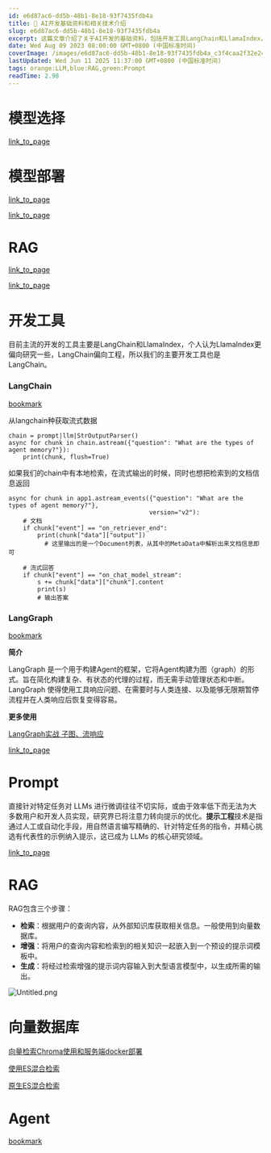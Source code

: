 ```yaml
---
id: e6d87ac6-dd5b-48b1-8e18-93f7435fdb4a
title: 🤖 AI开发基础资料和相关技术介绍
slug: e6d87ac6-dd5b-48b1-8e18-93f7435fdb4a
excerpt: 这篇文章介绍了关于AI开发的基础资料，包括开发工具LangChain和LlamaIndex，以及LangGraph框架。还讨论了LLMs微调的挑战和提示工程技术的应用。此外，还介绍了RAG（增强检索）的基本原理和优化方法，以及向量数据库和Agent的相关内容。
date: Wed Aug 09 2023 08:00:00 GMT+0800 (中国标准时间)
coverImage: /images/e6d87ac6-dd5b-48b1-8e18-93f7435fdb4a_c3f4caa2f32e244e8297d9690a0e536d.png
lastUpdated: Wed Jun 11 2025 11:37:00 GMT+0800 (中国标准时间)
tags: orange:LLM,blue:RAG,green:Prompt
readTime: 2.98
---
```


# 模型选择


[link_to_page](https://testblog.wileyzhang.com/posts/4ab81ed7-7622-4ef1-9fc6-1e1ae4edbd99)


# 模型部署


[link_to_page](https://testblog.wileyzhang.com/posts/6e4516ff-0701-4009-9841-b0f023ca43a6)


[link_to_page](https://testblog.wileyzhang.com/posts/c8a30e22-25df-414c-aa1d-2582622256e5)


# RAG


[link_to_page](https://testblog.wileyzhang.com/posts/12e605ee-e889-8093-a063-e0a44f365f2c)


[link_to_page](https://testblog.wileyzhang.com/posts/34871ffa-62bc-4995-af00-6faaca757ac8)


# 开发工具


目前主流的开发的工具主要是LangChain和LlamaIndex，个人认为LlamaIndex更偏向研究一些，LangChain偏向工程，所以我们的主要开发工具也是LangChain。


### **LangChain**


[bookmark](https://python.langchain.com/docs/get_started/introduction)


从langchain种获取流式数据


```shell
chain = prompt|llm|StrOutputParser()
async for chunk in chain.astream({"question": "What are the types of agent memory?"}):
	print(chunk, flush=True)
```


如果我们的chain中有本地检索，在流式输出的时候，同时也想把检索到的文档信息返回


```shell
async for chunk in app1.astream_events({"question": "What are the types of agent memory?"},
                                       version="v2"):
    # 文档
    if chunk["event"] == "on_retriever_end":
        print(chunk["data"]["output"])
	      # 这里输出的是一个Document列表，从其中的MetaData中解析出来文档信息即可
        
    # 流式回答
    if chunk["event"] == "on_chat_model_stream":
        s += chunk["data"]["chunk"].content
        print(s)
        # 输出答案
```


### LangGraph


[bookmark](https://langchain-ai.github.io/langgraph/tutorials/)


**简介**


LangGraph 是一个用于构建Agent的框架，它将Agent构建为图（graph）的形式。旨在简化构建复杂、有状态的代理的过程，而无需手动管理状态和中断。LangGraph 使得使用工具响应问题、在需要时与人类连接、以及能够无限期暂停流程并在人类响应后恢复变得容易。


**更多使用**


[LangGraph实战 子图、流响应](https://www.notion.so/1738c66d44b645a1bfebf50062d3efec) 


[link_to_page](https://testblog.wileyzhang.com/posts/c8a30e22-25df-414c-aa1d-2582622256e5)


# Prompt


直接针对特定任务对 LLMs 进行微调往往不切实际，或由于效率低下而无法为大多数用户和开发人员实现，研究界已将注意力转向提示的优化。**提示工程**技术是指通过人工或自动化手段，用自然语言编写精确的、针对特定任务的指令，并精心挑选有代表性的示例纳入提示，这已成为 LLMs 的核心研究领域。


[link_to_page](https://testblog.wileyzhang.com/posts/ad71285d-325f-42ad-a6f9-28e6cf90571c)


# RAG


RAG包含三个步骤：

- **检索**：根据用户的查询内容，从外部知识库获取相关信息。一般使用到向量数据库。
- **增强**：将用户的查询内容和检索到的相关知识一起嵌入到一个预设的提示词模板中。
- **生成**：将经过检索增强的提示词内容输入到大型语言模型中，以生成所需的输出。

![Untitled.png](/images/e6d87ac6-dd5b-48b1-8e18-93f7435fdb4a_bb3e2bb29ab0f561cccfbcff60ff2fc4.png)


# 向量数据库


[向量检索Chroma使用和服务端docker部署](https://www.notion.so/34871ffa62bc4995af006faaca757ac8)


[使用ES混合检索](https://python.langchain.com/v0.2/docs/integrations/retrievers/elasticsearch_retriever/#hybrid-search)


[原生ES混合检索](https://www.elastic.co/guide/en/elasticsearch/reference/current/query-dsl-knn-query.html)


# **Agent**


[bookmark](https://mp.weixin.qq.com/s?__biz=MzA3MzI4MjgzMw==&mid=2650890550&idx=1&sn=b92ded779dfc401aaacf00a68e32e916&chksm=84e4a548b3932c5eba6fd1f3c4c575380465aae1a89b584eac16a1ed3f1933fcf0f24c523bd5&mpshare=1&scene=1&srcid=0917RxDqIAmX76nofgOstNVv&sharer_shareinfo=c4bcc6b5d99e9f253a2d5d02995760dd&sharer_shareinfo_first=c4bcc6b5d99e9f253a2d5d02995760dd&version=4.1.10.6007&platform=win#rd)

